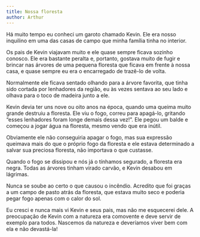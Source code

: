 ```yaml
---
title: Nossa floresta
author: Arthur
---
```


Há muito tempo eu conheci um garoto chamado Kevin. Ele era nosso inquilino em uma das casas de campo que minha família tinha no interior.

Os pais de Kevin viajavam muito e ele quase sempre ficava sozinho conosco. Ele era bastante peralta e, portanto, gostava muito de fugir e brincar nas árvores de uma pequena floresta que ficava em frente à nossa casa, e quase sempre eu era o encarregado de trazê-lo de volta.

Normalmente ele ficava sentado olhando para a árvore favorita, que tinha sido cortada por lenhadores da região, eu às vezes sentava ao seu lado e olhava para o toco de madeira junto a ele.

Kevin devia ter uns nove ou oito anos na época, quando uma queima muito grande destruiu a floresta. Ele viu o fogo, correu para apagá-lo, gritando “esses lenhadores foram longe demais dessa vez!”. Ele pegou um balde e começou a jogar água na floresta, mesmo vendo que era inútil.

Obviamente ele não conseguiria apagar o fogo, mas sua expressão queimava mais do que o próprio fogo da floresta e ele estava determinado a salvar sua preciosa floresta, não importava o que custasse.

Quando o fogo se dissipou e nós já o tínhamos segurado,  a floresta era negra. Todas as árvores tinham virado carvão, e Kevin desabou em lágrimas.

Nunca se soube ao certo o que causou o incêndio. Acredito que foi graças a um campo de pasto atrás da floresta, que estava muito seco e poderia pegar fogo apenas com o calor do sol.

Eu cresci e nunca mais vi Kevin e seus pais, mas não me esquecerei dele.
A preocupação de Kevin com a natureza era comovente e deve servir de exemplo para todos. Nascemos da natureza e deveríamos viver bem com ela e não devastá-la!
